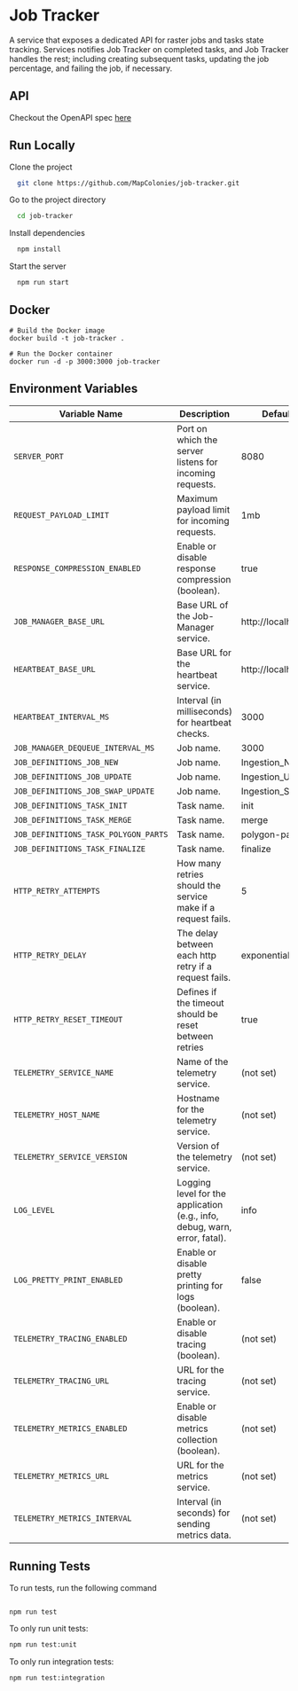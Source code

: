 
# Job Tracker

A service that exposes a dedicated API for raster jobs and tasks state tracking.
Services notifies Job Tracker on completed tasks, and Job Tracker handles the rest; including creating subsequent tasks, updating the job percentage, and failing the job, if necessary.

## API
Checkout the OpenAPI spec [here](/openapi3.yaml)
## Run Locally

Clone the project

```bash
  git clone https://github.com/MapColonies/job-tracker.git
```

Go to the project directory

```bash
  cd job-tracker
```

Install dependencies

```bash
  npm install
```

Start the server

```bash
  npm run start
```
## Docker

    # Build the Docker image
    docker build -t job-tracker .
    
    # Run the Docker container
    docker run -d -p 3000:3000 job-tracker

## Environment Variables

|Variable Name                       |Description                                                               |Default Value                |
|------------------------------------|--------------------------------------------------------------------------|-----------------------------|
|`SERVER_PORT`                       |Port on which the server listens for incoming requests.	                |8080                         |
|`REQUEST_PAYLOAD_LIMIT`             |Maximum payload limit for incoming requests.	                            |1mb                          |
|`RESPONSE_COMPRESSION_ENABLED`      |Enable or disable response compression (boolean).                         |true                         |
|`JOB_MANAGER_BASE_URL`              |Base URL of the Job-Manager service.	                                    |http://localhost:8081        |
|`HEARTBEAT_BASE_URL`                |Base URL for the heartbeat service.	                                    |http://localhost:8083        |
|`HEARTBEAT_INTERVAL_MS`             |Interval (in milliseconds) for heartbeat checks.                          |3000                         |
|`JOB_MANAGER_DEQUEUE_INTERVAL_MS`   |Job name.                                                                 |3000                         |
|`JOB_DEFINITIONS_JOB_NEW`           |Job name.                                                                 |Ingestion_New                |
|`JOB_DEFINITIONS_JOB_UPDATE`        |Job name.                                                                 |Ingestion_Update             |
|`JOB_DEFINITIONS_JOB_SWAP_UPDATE`   |Job name.                                                                 |Ingestion_Swap_Update        |
|`JOB_DEFINITIONS_TASK_INIT`         |Task name.                                                                |init                         |
|`JOB_DEFINITIONS_TASK_MERGE`        |Task name.                                                                |merge                        |
|`JOB_DEFINITIONS_TASK_POLYGON_PARTS`|Task name.                                                                |polygon-parts                |
|`JOB_DEFINITIONS_TASK_FINALIZE`     |Task name.                                                                |finalize                     |
|`HTTP_RETRY_ATTEMPTS`               |How many retries should the service make if a request fails.              |5                            |
|`HTTP_RETRY_DELAY`                  |The delay between each http retry if a request fails.                     |exponential                  |
|`HTTP_RETRY_RESET_TIMEOUT`          |Defines if the timeout should be reset between retries                    |true                         |
|`TELEMETRY_SERVICE_NAME`            |Name of the telemetry service.	                                        |(not set)                    |
|`TELEMETRY_HOST_NAME`               |Hostname for the telemetry service.                                       |(not set)                    |
|`TELEMETRY_SERVICE_VERSION`         |Version of the telemetry service.	                                        |(not set)                    |
|`LOG_LEVEL`                         |Logging level for the application (e.g., info, debug, warn, error, fatal).|info                         |
|`LOG_PRETTY_PRINT_ENABLED`          |Enable or disable pretty printing for logs (boolean).                     |false                        |
|`TELEMETRY_TRACING_ENABLED`         |Enable or disable tracing (boolean).	                                    |(not set)                    |
|`TELEMETRY_TRACING_URL`             |URL for the tracing service.	                                            |(not set)                    |
|`TELEMETRY_METRICS_ENABLED`         |Enable or disable metrics collection (boolean).	                        |(not set)                    |
|`TELEMETRY_METRICS_URL`             |URL for the metrics service.	                                            |(not set)                    |
|`TELEMETRY_METRICS_INTERVAL`        |Interval (in seconds) for sending metrics data.	                        |(not set)                    |

## Running Tests

To run tests, run the following command

```bash

npm run test

```

To only run unit tests:
```bash
npm run test:unit
```

To only run integration tests:
```bash
npm run test:integration
```
